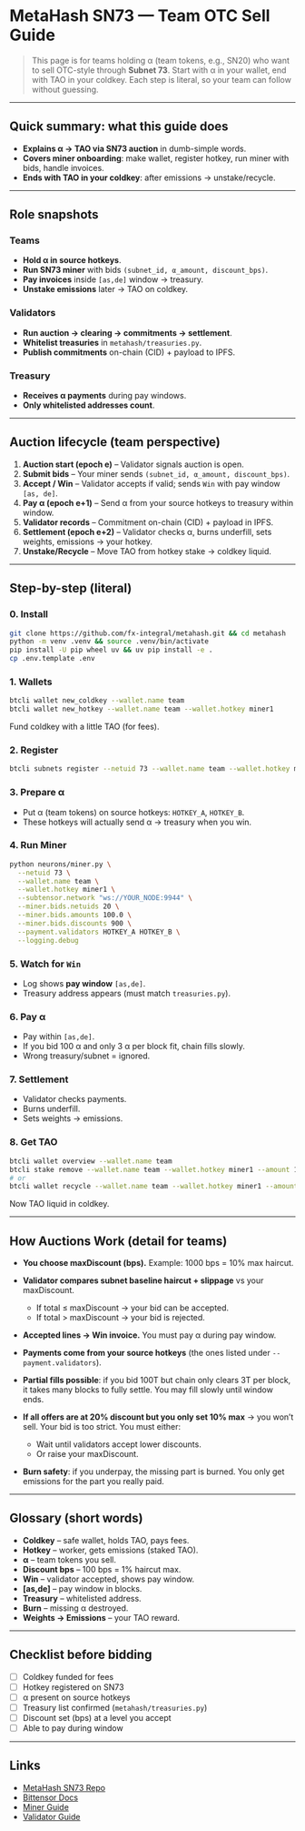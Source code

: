 # MetaHash SN73 — Team OTC Sell Guide

> This page is for teams holding α (team tokens, e.g., SN20) who want to sell OTC-style through **Subnet 73**. Start with α in your wallet, end with TAO in your coldkey. Each step is literal, so your team can follow without guessing.

---

## Quick summary: what this guide does

* **Explains α → TAO via SN73 auction** in dumb-simple words.
* **Covers miner onboarding**: make wallet, register hotkey, run miner with bids, handle invoices.
* **Ends with TAO in your coldkey**: after emissions → unstake/recycle.

---

## Role snapshots

### Teams

* **Hold α in source hotkeys**.
* **Run SN73 miner** with bids `(subnet_id, α_amount, discount_bps)`.
* **Pay invoices** inside `[as,de]` window → treasury.
* **Unstake emissions** later → TAO on coldkey.

### Validators

* **Run auction → clearing → commitments → settlement**.
* **Whitelist treasuries** in `metahash/treasuries.py`.
* **Publish commitments** on-chain (CID) + payload to IPFS.

### Treasury

* **Receives α payments** during pay windows.
* **Only whitelisted addresses count**.

---

## Auction lifecycle (team perspective)

1. **Auction start (epoch e)** – Validator signals auction is open.
2. **Submit bids** – Your miner sends `(subnet_id, α_amount, discount_bps)`.
3. **Accept / Win** – Validator accepts if valid; sends `Win` with pay window `[as, de]`.
4. **Pay α (epoch e+1)** – Send α from your source hotkeys to treasury within window.
5. **Validator records** – Commitment on-chain (CID) + payload in IPFS.
6. **Settlement (epoch e+2)** – Validator checks α, burns underfill, sets weights, emissions → your hotkey.
7. **Unstake/Recycle** – Move TAO from hotkey stake → coldkey liquid.

---

## Step-by-step (literal)

### 0. Install

```bash
git clone https://github.com/fx-integral/metahash.git && cd metahash
python -m venv .venv && source .venv/bin/activate
pip install -U pip wheel uv && uv pip install -e .
cp .env.template .env
```

### 1. Wallets

```bash
btcli wallet new_coldkey --wallet.name team
btcli wallet new_hotkey --wallet.name team --wallet.hotkey miner1
```

Fund coldkey with a little TAO (for fees).

### 2. Register

```bash
btcli subnets register --netuid 73 --wallet.name team --wallet.hotkey miner1
```

### 3. Prepare α

* Put α (team tokens) on source hotkeys: `HOTKEY_A`, `HOTKEY_B`.
* These hotkeys will actually send α → treasury when you win.

### 4. Run Miner

```bash
python neurons/miner.py \
  --netuid 73 \
  --wallet.name team \
  --wallet.hotkey miner1 \
  --subtensor.network "ws://YOUR_NODE:9944" \
  --miner.bids.netuids 20 \
  --miner.bids.amounts 100.0 \
  --miner.bids.discounts 900 \
  --payment.validators HOTKEY_A HOTKEY_B \
  --logging.debug
```

### 5. Watch for `Win`

* Log shows **pay window** `[as,de]`.
* Treasury address appears (must match `treasuries.py`).

### 6. Pay α

* Pay within `[as,de]`.
* If you bid 100 α and only 3 α per block fit, chain fills slowly.
* Wrong treasury/subnet = ignored.

### 7. Settlement

* Validator checks payments.
* Burns underfill.
* Sets weights → emissions.

### 8. Get TAO

```bash
btcli wallet overview --wallet.name team
btcli stake remove --wallet.name team --wallet.hotkey miner1 --amount 10
# or
btcli wallet recycle --wallet.name team --wallet.hotkey miner1 --amount 10
```

Now TAO liquid in coldkey.

---

## How Auctions Work (detail for teams)

* **You choose maxDiscount (bps).** Example: 1000 bps = 10% max haircut.
* **Validator compares subnet baseline haircut + slippage** vs your maxDiscount.

  * If total ≤ maxDiscount → your bid can be accepted.
  * If total > maxDiscount → your bid is rejected.
* **Accepted lines → Win invoice.** You must pay α during pay window.
* **Payments come from your source hotkeys** (the ones listed under `--payment.validators`).
* **Partial fills possible**: if you bid 100T but chain only clears 3T per block, it takes many blocks to fully settle. You may fill slowly until window ends.
* **If all offers are at 20% discount but you only set 10% max** → you won’t sell. Your bid is too strict. You must either:

  * Wait until validators accept lower discounts.
  * Or raise your maxDiscount.
* **Burn safety**: if you underpay, the missing part is burned. You only get emissions for the part you really paid.

---

## Glossary (short words)

* **Coldkey** – safe wallet, holds TAO, pays fees.
* **Hotkey** – worker, gets emissions (staked TAO).
* **α** – team tokens you sell.
* **Discount bps** – 100 bps = 1% haircut max.
* **Win** – validator accepted, shows pay window.
* **[as,de]** – pay window in blocks.
* **Treasury** – whitelisted address.
* **Burn** – missing α destroyed.
* **Weights → Emissions** – your TAO reward.

---

## Checklist before bidding

* [ ] Coldkey funded for fees
* [ ] Hotkey registered on SN73
* [ ] α present on source hotkeys
* [ ] Treasury list confirmed (`metahash/treasuries.py`)
* [ ] Discount set (bps) at a level you accept
* [ ] Able to pay during window

---

## Links

* [MetaHash SN73 Repo](https://github.com/fx-integral/metahash)
* [Bittensor Docs](https://docs.bittensor.com/)
* [Miner Guide](../miner.md)
* [Validator Guide](../validator.md)

